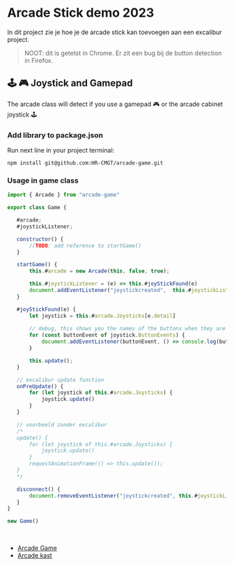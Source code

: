 # Arcade Stick demo 2023

In dit project zie je hoe je de arcade stick kan toevoegen aan een excalibur project.

> NOOT: dit is getetst in Chrome. Er zit een bug bij de button detection in Firefox.

## 🕹 🎮 Joystick and Gamepad

The arcade class will detect if you use a gamepad 🎮 or the arcade cabinet joystick 🕹

### Add library to package.json
Run next line in your project terminal:

```cli
npm install git@github.com:HR-CMGT/arcade-game.git
```

 ### Usage in game class
 ```javascript
import { Arcade } from "arcade-game"

export class Game {

    #arcade;
    #joystickListener;

    constructor() {
        //TODO: add reference to startGame()
    }

    startGame() {
        this.#arcade = new Arcade(this, false, true);

        this.#joystickListener = (e) => this.#joyStickFound(e)
        document.addEventListener("joystickcreated",  this.#joystickListener)
    }

    #joyStickFound(e) {
        let joystick = this.#arcade.Joysticks[e.detail]
        
        // debug, this shows you the names of the buttons when they are pressed
        for (const buttonEvent of joystick.ButtonEvents) {
            document.addEventListener(buttonEvent, () => console.log(buttonEvent))
        }

        this.update();
    }

    // excalibur update function
    onPreUpdate() {
        for (let joystick of this.#arcade.Joysticks) {
            joystick.update()
        }
    }

    // voorbeeld zonder excalibur
    /*
    update() {
        for (let joystick of this.#arcade.Joysticks) {
            joystick.update()
        }
        requestAnimationFrame(() => this.update());
    }
    */

    disconnect() {
        document.removeEventListener("joystickcreated", this.#joystickListener)
    }
}

new Game()

 ```

<Br>
  
- [Arcade Game](https://github.com/HR-CMGT/arcade-game/)
- [Arcade kast](https://github.com/HR-CMGT/arcade-server/)

